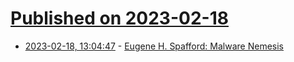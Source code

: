 # [Published on 2023-02-18](index.md)

* [2023-02-18, 13:04:47](https://news.ycombinator.com/item?id=34846618) - [Eugene H. Spafford: Malware Nemesis](https://spectrum.ieee.org/eugene-h-spafford-profile-cybersecurity)
